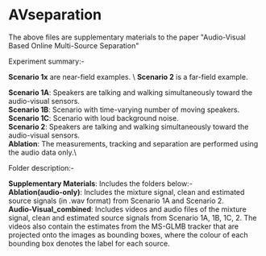 # AVseparation

The above files are supplementary materials to the paper "Audio-Visual Based Online Multi-Source Separation"

Experiment summary:- 

**Scenario 1x** are near-field examples. \ 
**Scenario 2** is a far-field example.

**Scenario 1A**: Speakers are talking and walking simultaneously toward the audio-visual sensors. \
**Scenario 1B**: Scenario with time-varying number of moving speakers. \
**Scenario 1C**: Scenario with loud background noise. \
**Scenario 2**: Speakers are talking and walking simultaneously toward the audio-visual sensors.\
**Ablation**: The measurements, tracking and separation are performed using the audio data only.\


Folder description:-

**Supplementary Materials**: Includes the folders below:-\
**Ablation(audio-only)**: Includes the mixture signal, clean and estimated source signals (in .wav format) from Scenario 1A and Scenario 2.\
**Audio-Visual_combined**: Includes videos and audio files of the mixture signal, clean and estimated source signals from Scenario 1A, 1B, 1C, 2. The videos also contain the estimates from the MS-GLMB tracker that are projected onto the images as bounding boxes, where the colour of each bounding box denotes the label for each source.  


